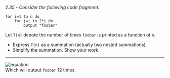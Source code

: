 *2.35 - Consider the following code fragment:*  
```
for i=1 to n do
    for j=i to 2*i do
        output "foobar"
```
Let `T(n)` denote the number of times `foobar` is printed as a function of `n`.  
- Express `T(n)` as a summation (actually two nested summations).
- Simplify the summation. Show your work.
***
![equation](https://github.com/jonathantorres/adm/blob/master/ch2/img/2-35.png)  
Which will output `foobar` 12 times.
